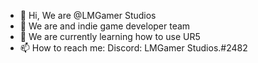 - 👋 Hi, We are @LMGamer Studios
- 👀 We are and indie game developer team
- 🌱 We are currently learning how to use UR5
- 📫 How to reach me: Discord: LMGamer Studios.#2482
